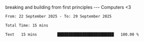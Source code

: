 breaking and building from first principles --- Computers <3

<!--START_SECTION:waka-->

```txt
From: 22 September 2025 - To: 29 September 2025

Total Time: 15 mins

Text   15 mins         █████████████████████████   100.00 %
```

<!--END_SECTION:waka-->
